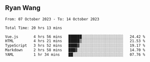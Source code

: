 ## Ryan Wang

<!--START_SECTION:waka-->

```txt
From: 07 October 2023 - To: 14 October 2023

Total Time: 20 hrs 13 mins

Vue.js       4 hrs 56 mins   ██████░░░░░░░░░░░░░░░░░░░   24.42 %
HTML         4 hrs 21 mins   █████▒░░░░░░░░░░░░░░░░░░░   21.53 %
TypeScript   3 hrs 52 mins   ████▓░░░░░░░░░░░░░░░░░░░░   19.17 %
Markdown     2 hrs 58 mins   ███▓░░░░░░░░░░░░░░░░░░░░░   14.70 %
YAML         1 hr 34 mins    ██░░░░░░░░░░░░░░░░░░░░░░░   07.76 %
```

<!--END_SECTION:waka-->
